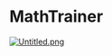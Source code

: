 # MathTrainer
[![Untitled.png](https://s26.postimg.org/js87b529l/Untitled.png)](https://postimg.org/image/oqvppo62d/)
